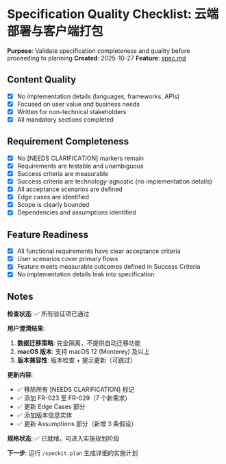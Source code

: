 # Specification Quality Checklist: 云端部署与客户端打包

**Purpose**: Validate specification completeness and quality before proceeding to planning
**Created**: 2025-10-27
**Feature**: [spec.md](../spec.md)

## Content Quality

- [x] No implementation details (languages, frameworks, APIs)
- [x] Focused on user value and business needs
- [x] Written for non-technical stakeholders
- [x] All mandatory sections completed

## Requirement Completeness

- [x] No [NEEDS CLARIFICATION] markers remain
- [x] Requirements are testable and unambiguous
- [x] Success criteria are measurable
- [x] Success criteria are technology-agnostic (no implementation details)
- [x] All acceptance scenarios are defined
- [x] Edge cases are identified
- [x] Scope is clearly bounded
- [x] Dependencies and assumptions identified

## Feature Readiness

- [x] All functional requirements have clear acceptance criteria
- [x] User scenarios cover primary flows
- [x] Feature meets measurable outcomes defined in Success Criteria
- [x] No implementation details leak into specification

## Notes

**检查状态**: ✅ 所有验证项已通过

**用户澄清结果**:
1. **数据迁移策略**: 完全隔离，不提供自动迁移功能
2. **macOS 版本**: 支持 macOS 12 (Monterey) 及以上
3. **版本兼容性**: 版本检查 + 提示更新（可跳过）

**更新内容**:
- ✅ 移除所有 [NEEDS CLARIFICATION] 标记
- ✅ 添加 FR-023 至 FR-029（7 个新需求）
- ✅ 更新 Edge Cases 部分
- ✅ 添加版本信息实体
- ✅ 更新 Assumptions 部分（新增 3 条假设）

**规格状态**: ✅ 已就绪，可进入实施规划阶段

**下一步**: 运行 `/speckit.plan` 生成详细的实施计划
